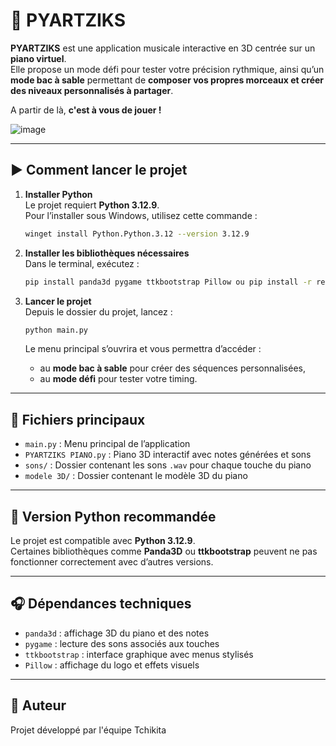 # 🎵 PYARTZIKS

**PYARTZIKS** est une application musicale interactive en 3D centrée sur un **piano virtuel**.  
Elle propose un mode défi pour tester votre précision rythmique, ainsi qu’un **mode bac à sable** permettant de **composer vos propres morceaux et créer des niveaux personnalisés à partager**.

A partir de là, **c'est à vous de jouer !**

![image](https://github.com/user-attachments/assets/937d7d18-3b3c-4099-b977-85e300a2b809)

---

## ▶️ Comment lancer le projet

1. **Installer Python**  
   Le projet requiert **Python 3.12.9**.  
   Pour l’installer sous Windows, utilisez cette commande :

   ```bash
   winget install Python.Python.3.12 --version 3.12.9
   ```

2. **Installer les bibliothèques nécessaires**  
   Dans le terminal, exécutez :

   ```bash
   pip install panda3d pygame ttkbootstrap Pillow ou pip install -r requirements.txt
   ```

3. **Lancer le projet**  
   Depuis le dossier du projet, lancez :

   ```bash
   python main.py
   ```

   Le menu principal s’ouvrira et vous permettra d’accéder :
   - au **mode bac à sable** pour créer des séquences personnalisées,
   - au **mode défi** pour tester votre timing.

---

## 📁 Fichiers principaux

- `main.py` : Menu principal de l’application
- `PYARTZIKS PIANO.py` : Piano 3D interactif avec notes générées et sons
- `sons/` : Dossier contenant les sons `.wav` pour chaque touche du piano
- `modele 3D/` : Dossier contenant le modèle 3D du piano

---

## 🐍 Version Python recommandée

Le projet est compatible avec **Python 3.12.9**.  
Certaines bibliothèques comme **Panda3D** ou **ttkbootstrap** peuvent ne pas fonctionner correctement avec d’autres versions.

---

## 🎧 Dépendances techniques

- `panda3d` : affichage 3D du piano et des notes
- `pygame` : lecture des sons associés aux touches
- `ttkbootstrap` : interface graphique avec menus stylisés
- `Pillow` : affichage du logo et effets visuels

---

## 👤 Auteur

Projet développé par l'équipe Tchikita
